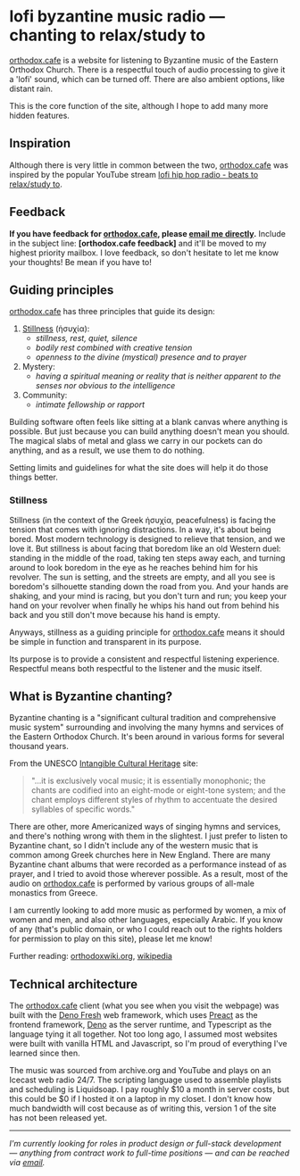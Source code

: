# lofi byzantine music radio — chanting to relax/study to

[orthodox.cafe](https://orthodox.cafe) is a website for listening to Byzantine music of the Eastern Orthodox Church. There is a respectful touch of audio processing to give it a 'lofi' sound, which can be turned off. There are also ambient options, like distant rain.

This is the core function of the site, although I hope to add many more hidden features.

## Inspiration

Although there is very little in common between the two, [orthodox.cafe](https://orthodox.cafe) was inspired by the popular YouTube stream [lofi hip hop radio - beats to relax/study to](https://www.youtube.com/watch?v=jfKfPfyJRdk).

## Feedback

**If you have feedback for [orthodox.cafe](https://orthodox.cafe), please [email me directly](mailto:george@silentsummit.co).** Include in the subject line: **\[orthodox.cafe feedback\]** and it'll be moved to my highest priority mailbox. I love feedback, so don't hesitate to let me know your thoughts! Be mean if you have to!

## Guiding principles

[orthodox.cafe](https://orthodox.cafe) has three principles that guide its design:

1. [Stillness](https://www.oca.org/reflections/fr.-john-breck/on-silence-and-stillness) (ἡσυχία):
   - _stillness, rest, quiet, silence_
   - _bodily rest combined with creative tension_
   - _openness to the divine (mystical) presence and to prayer_
2. Mystery:
   - _having a spiritual meaning or reality that is neither apparent to the senses nor obvious to the intelligence_
3. Community:
   - _intimate fellowship or rapport_

Building software often feels like sitting at a blank canvas where anything is possible. But just because you can build anything doesn't mean you should. The magical slabs of metal and glass we carry in our pockets can do anything, and as a result, we use them to do nothing.

Setting limits and guidelines for what the site does will help it do those things better.

### Stillness

Stillness (in the context of the Greek ἡσυχία, peacefulness) is facing the tension that comes with ignoring distractions. In a way, it's about being bored. Most modern technology is designed to relieve that tension, and we love it. But stillness is about facing that boredom like an old Western duel: standing in the middle of the road, taking ten steps away each, and turning around to look boredom in the eye as he reaches behind him for his revolver. The sun is setting, and the streets are empty, and all you see is boredom's silhouette standing down the road from you. And your hands are shaking, and your mind is racing, but you don't turn and run; you keep your hand on your revolver when finally he whips his hand out from behind his back and you still don't move because his hand is empty.

Anyways, stillness as a guiding principle for [orthodox.cafe](https://orthodox.cafe) means it should be simple in function and transparent in its purpose.

Its purpose is to provide a consistent and respectful listening experience. Respectful means both respectful to the listener and the music itself.

## What is Byzantine chanting?

Byzantine chanting is a "significant cultural tradition and comprehensive music system" surrounding and involving the many hymns and services of the Eastern Orthodox Church. It's been around in various forms for several thousand years.

From the UNESCO [Intangible Cultural Heritage](https://ich.unesco.org/en/RL/byzantine-chant-01508) site:

> "...it is exclusively vocal music; it is essentially monophonic; the chants are codified into an eight-mode or eight-tone system; and the chant employs different styles of rhythm to accentuate the desired syllables of specific words."

There are other, more Americanized ways of singing hymns and services, and there's nothing wrong with them in the slightest. I just prefer to listen to Byzantine chant, so I didn't include any of the western music that is common among Greek churches here in New England. There are many Byzantine chant albums that were recorded as a performance instead of as prayer, and I tried to avoid those wherever possible. As a result, most of the audio on [orthodox.cafe](https://orthodox.cafe) is performed by various groups of all-male monastics from Greece.

I am currently looking to add more music as performed by women, a mix of women and men, and also other languages, especially Arabic. If you know of any (that's public domain, or who I could reach out to the rights holders for permission to play on this site), please let me know!

Further reading: [orthodoxwiki.org](https://orthodoxwiki.org/Byzantine_Chant), [wikipedia](https://en.wikipedia.org/wiki/Byzantine_music)

## Technical architecture

The [orthodox.cafe](https://orthodox.cafe) client (what you see when you visit the webpage) was built with the [Deno Fresh](https://fresh.deno.dev/) web framework, which uses [Preact](https://preactjs.com/) as the frontend framework, [Deno](https://deno.com/) as the server runtime, and Typescript as the language tying it all together. Not too long ago, I assumed most websites were built with vanilla HTML and Javascript, so I'm proud of everything I've learned since then.

The music was sourced from archive.org and YouTube and plays on an Icecast web radio 24/7. The scripting language used to assemble playlists and scheduling is Liquidsoap. I pay roughly $10 a month in server costs, but this could be $0 if I hosted it on a laptop in my closet. I don't know how much bandwidth will cost because as of writing this, version 1 of the site has not been released yet.

---

_I'm currently looking for roles in product design or full-stack development — anything from contract work to full-time positions — and can be reached via [email](mailto:george@silentsummit.co)._
